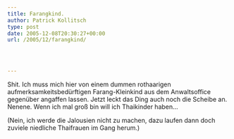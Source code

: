 ```yaml
---
title: Farangkind.
author: Patrick Kollitsch
type: post
date: 2005-12-08T20:30:27+00:00
url: /2005/12/farangkind/




---
```

Shit. Ich muss mich hier von einem dummen rothaarigen aufmerksamkeitsbed&uuml;rftigen Farang-Kleinkind aus dem Anwaltsoffice gegen&uuml;ber angaffen lassen. Jetzt leckt das Ding auch noch die Scheibe an. Nenene. Wenn ich mal gro&szlig; bin will ich Thaikinder haben&#8230;

(Nein, ich werde die Jalousien nicht zu machen, dazu laufen dann doch zuviele niedliche Thaifrauen im Gang herum.)